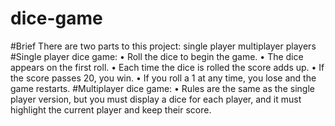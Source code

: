 # dice-game
#Brief
There are two parts to this project:
 single player
 multiplayer players
#Single player dice game:
• Roll the dice to begin the game.
• The dice appears on the first roll.
• Each time the dice is rolled the score adds up.
• If the score passes 20, you win.
• If you roll a 1 at any time, you lose and the game restarts.
#Multiplayer dice game:
• Rules are the same as the single player version, but you must display a
dice for each player, and it must highlight the current player and keep
their score. 
